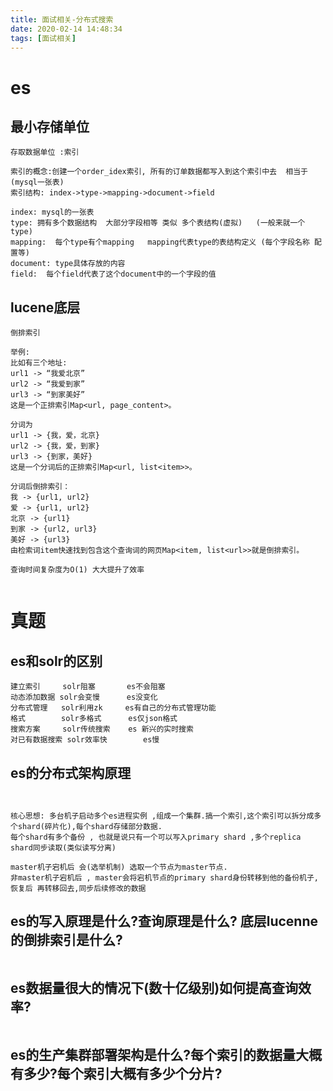 ```yaml
---
title: 面试相关-分布式搜索
date: 2020-02-14 14:48:34
tags: [面试相关]
---
```


# es

<!--more-->

## 最小存储单位

```
存取数据单位 :索引 

索引的概念:创建一个order_idex索引, 所有的订单数据都写入到这个索引中去  相当于(mysql一张表)
索引结构: index->type->mapping->document->field

index: mysql的一张表
type: 拥有多个数据结构  大部分字段相等 类似 多个表结构(虚拟)   (一般来就一个type)
mapping:  每个type有个mapping   mapping代表type的表结构定义 (每个字段名称 配置等)
document: type具体存放的内容
field:  每个field代表了这个document中的一个字段的值
```



## lucene底层

```
倒排索引

举例: 
比如有三个地址:
url1 -> “我爱北京”
url2 -> “我爱到家”
url3 -> “到家美好”
这是一个正排索引Map<url, page_content>。

分词为 
url1 -> {我，爱，北京}
url2 -> {我，爱，到家}
url3 -> {到家，美好}
这是一个分词后的正排索引Map<url, list<item>>。

分词后倒排索引：
我 -> {url1, url2}
爱 -> {url1, url2}
北京 -> {url1}
到家 -> {url2, url3}
美好 -> {url3}
由检索词item快速找到包含这个查询词的网页Map<item, list<url>>就是倒排索引。

查询时间复杂度为O(1) 大大提升了效率


```



# 真题

## es和solr的区别

```
建立索引     solr阻塞       es不会阻塞
动态添加数据 solr会变慢      es没变化
分布式管理   solr利用zk     es有自己的分布式管理功能
格式        solr多格式      es仅json格式
搜索方案     solr传统搜索    es 新兴的实时搜索
对已有数据搜索 solr效率快        es慢
```



## es的分布式架构原理

```


核心思想: 多台机子启动多个es进程实例 ,组成一个集群.搞一个索引,这个索引可以拆分成多个shard(碎片化),每个shard存储部分数据.
每个shard有多个备份 , 也就是说只有一个可以写入primary shard ,多个replica shard同步读取(类似读写分离)

master机子宕机后 会(选举机制) 选取一个节点为master节点.
非master机子宕机后 , master会将宕机节点的primary shard身份转移到他的备份机子,恢复后 再转移回去,同步后续修改的数据
```

## es的写入原理是什么?查询原理是什么? 底层lucenne的倒排索引是什么?

```

```

## es数据量很大的情况下(数十亿级别)如何提高查询效率?

```

```



## es的生产集群部署架构是什么?每个索引的数据量大概有多少?每个索引大概有多少个分片?

```

```


